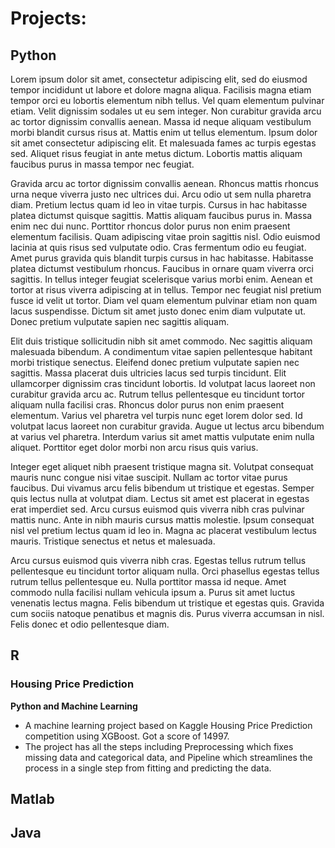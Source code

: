 # Projects:


<h2 id="python">Python</h2>

Lorem ipsum dolor sit amet, consectetur adipiscing elit, sed do eiusmod tempor incididunt ut labore et dolore magna aliqua. Facilisis magna etiam tempor orci eu lobortis elementum nibh tellus. Vel quam elementum pulvinar etiam. Velit dignissim sodales ut eu sem integer. Non curabitur gravida arcu ac tortor dignissim convallis aenean. Massa id neque aliquam vestibulum morbi blandit cursus risus at. Mattis enim ut tellus elementum. Ipsum dolor sit amet consectetur adipiscing elit. Et malesuada fames ac turpis egestas sed. Aliquet risus feugiat in ante metus dictum. Lobortis mattis aliquam faucibus purus in massa tempor nec feugiat.

Gravida arcu ac tortor dignissim convallis aenean. Rhoncus mattis rhoncus urna neque viverra justo nec ultrices dui. Arcu odio ut sem nulla pharetra diam. Pretium lectus quam id leo in vitae turpis. Cursus in hac habitasse platea dictumst quisque sagittis. Mattis aliquam faucibus purus in. Massa enim nec dui nunc. Porttitor rhoncus dolor purus non enim praesent elementum facilisis. Quam adipiscing vitae proin sagittis nisl. Odio euismod lacinia at quis risus sed vulputate odio. Cras fermentum odio eu feugiat. Amet purus gravida quis blandit turpis cursus in hac habitasse. Habitasse platea dictumst vestibulum rhoncus. Faucibus in ornare quam viverra orci sagittis. In tellus integer feugiat scelerisque varius morbi enim. Aenean et tortor at risus viverra adipiscing at in tellus. Tempor nec feugiat nisl pretium fusce id velit ut tortor. Diam vel quam elementum pulvinar etiam non quam lacus suspendisse. Dictum sit amet justo donec enim diam vulputate ut. Donec pretium vulputate sapien nec sagittis aliquam.

Elit duis tristique sollicitudin nibh sit amet commodo. Nec sagittis aliquam malesuada bibendum. A condimentum vitae sapien pellentesque habitant morbi tristique senectus. Eleifend donec pretium vulputate sapien nec sagittis. Massa placerat duis ultricies lacus sed turpis tincidunt. Elit ullamcorper dignissim cras tincidunt lobortis. Id volutpat lacus laoreet non curabitur gravida arcu ac. Rutrum tellus pellentesque eu tincidunt tortor aliquam nulla facilisi cras. Rhoncus dolor purus non enim praesent elementum. Varius vel pharetra vel turpis nunc eget lorem dolor sed. Id volutpat lacus laoreet non curabitur gravida. Augue ut lectus arcu bibendum at varius vel pharetra. Interdum varius sit amet mattis vulputate enim nulla aliquet. Porttitor eget dolor morbi non arcu risus quis varius.

Integer eget aliquet nibh praesent tristique magna sit. Volutpat consequat mauris nunc congue nisi vitae suscipit. Nullam ac tortor vitae purus faucibus. Dui vivamus arcu felis bibendum ut tristique et egestas. Semper quis lectus nulla at volutpat diam. Lectus sit amet est placerat in egestas erat imperdiet sed. Arcu cursus euismod quis viverra nibh cras pulvinar mattis nunc. Ante in nibh mauris cursus mattis molestie. Ipsum consequat nisl vel pretium lectus quam id leo in. Magna ac placerat vestibulum lectus mauris. Tristique senectus et netus et malesuada.

Arcu cursus euismod quis viverra nibh cras. Egestas tellus rutrum tellus pellentesque eu tincidunt tortor aliquam nulla. Orci phasellus egestas tellus rutrum tellus pellentesque eu. Nulla porttitor massa id neque. Amet commodo nulla facilisi nullam vehicula ipsum a. Purus sit amet luctus venenatis lectus magna. Felis bibendum ut tristique et egestas quis. Gravida cum sociis natoque penatibus et magnis dis. Purus viverra accumsan in nisl. Felis donec et odio pellentesque diam.




<h2 id="r">R</h2>

<div class="card">
  <h3>Housing Price Prediction</h3>
  <p><b>Python and Machine Learning</b></p>
  <ul>
    <li>A machine learning project based on Kaggle Housing Price Prediction competition using XGBoost. Got a score of 14997.</li>
    <li>The project has all the steps including Preprocessing which fixes missing data and categorical data, and Pipeline which streamlines the process in a single step from fitting and predicting the data.</li>
  </ul>
  <a href="https://github.com/skowronskid/projects/tree/main/data_visualisation/FB_shiny"><span class="card-link-spanner"></span></a>
</div>


<h2 id="matlab">Matlab</h2>

<h2 id="java">Java</h2>





